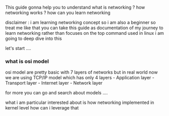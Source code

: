 
This guide gonna help you to understand 
what is networking ? how networking works ? how can you learn networking

disclaimer : 
i am learning networking concept so i am also a beginner so treat me like that 
you can take this guide as documentation of my journey to learn networking 
rather than focuses on the top command used in linux i am going to deep dive into this 


let's start ....

### what is osi model
osi model are pretty basic with 7 layers of networks 
but in real world now we are using TCP/IP model which has only 4 layers 
	 - Application layer 
	 - Transport layer 
	 - Internet layer 
	 - Network layer 

for more you can go and search about models .... 


what i am particular interested about is how networking implemented in kernel level 
how can i leverage that 